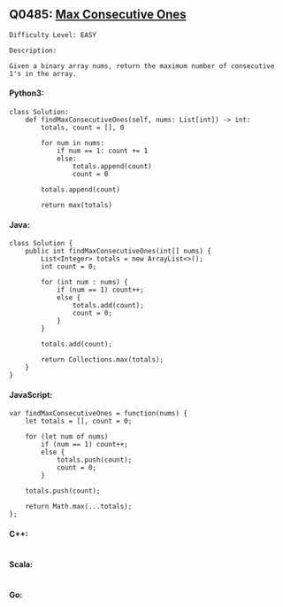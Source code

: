 ## Q0485: [Max Consecutive Ones](https://leetcode.com/problems/max-consecutive-ones/)

```
Difficulty Level: EASY
```

```
Description:

Given a binary array nums, return the maximum number of consecutive 1's in the array.
```

#### Python3:

```
class Solution:
    def findMaxConsecutiveOnes(self, nums: List[int]) -> int:
        totals, count = [], 0

        for num in nums:
            if num == 1: count += 1
            else:
                totals.append(count)
                count = 0
        
        totals.append(count)

        return max(totals)
```

#### Java:

```
class Solution {
    public int findMaxConsecutiveOnes(int[] nums) {
        List<Integer> totals = new ArrayList<>();
        int count = 0;

        for (int num : nums) {
            if (num == 1) count++;
            else {
                totals.add(count);
                count = 0;
            }
        }
        
        totals.add(count);

        return Collections.max(totals);
    }
}
```

#### JavaScript:

```
var findMaxConsecutiveOnes = function(nums) {
    let totals = [], count = 0;

    for (let num of nums)
        if (num == 1) count++;
        else {
            totals.push(count);
            count = 0;
        }

    totals.push(count);

    return Math.max(...totals);
};
```

#### C++:

```

```

#### Scala:

```

```

#### Go:

```

```